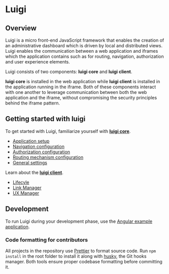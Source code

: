 # Luigi

## Overview

Luigi is a micro front-end JavaScript framework that enables the creation of an administrative dashboard which is driven by local and distributed views. Luigi enables the communication between a web application and iframes which the application contains such as for routing, navigation, authorization and user experience elements.

Luigi consists of two components: **luigi core** and **luigi client**.

 **luigi core** is installed in the web application while **luigi client** is installed in the application running in the iframe. Both of these components interact with one another to leverage communication between both the web application and the iframe, without compromising the security principles behind the iframe pattern.

## Getting started with luigi

To get started with Luigi, familiarize yourself with **[luigi core](https://github.com/kyma-project/luigi/blob/master/core/README.md)**.

- [Application setup](docs/001-lcr-application-setup.md)
- [Navigation configuration](docs/002-lcr-nav-config.md)
- [Authorization configuration](docs/003-lcr-auth-config.md)
- [Routing mechanism configuration](docs/004-lcr-router-config.md)
- [General settings](docs/005-lcr-general-settings.md)

Learn about the **[luigi client](https://github.com/kyma-project/luigi/blob/master/client/README.md)**.

- [Lifecyle](docs/006-lcl-lifecycle.md)
- [Link Manager](docs/007-lcl-linkmngr.md)
- [UX Manager](docs/008-lcl-uxmngr.md)

## Development

To run Luigi during your development phase, use the [Angular example application](/core/examples/luigi-sample-angular).

### Code formatting for contributors

All projects in the repository use [Prettier](https://prettier.io) to format source code. Run `npm install` in the root folder to install it along with [husky](https://github.com/typicode/husky), the Git hooks manager. Both tools ensure proper codebase formatting before committing it.

